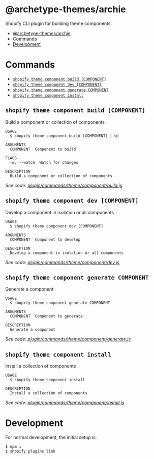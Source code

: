 # @archetype-themes/archie

Shopify CLI plugin for building theme components.

<!-- toc -->
* [@archetype-themes/archie](#archetype-themesarchie)
* [Commands](#commands)
* [Development](#development)
<!-- tocstop -->

# Commands

<!-- commands -->
* [`shopify theme component build [COMPONENT]`](#shopify-theme-component-build-component)
* [`shopify theme component dev [COMPONENT]`](#shopify-theme-component-dev-component)
* [`shopify theme component generate COMPONENT`](#shopify-theme-component-generate-component)
* [`shopify theme component install`](#shopify-theme-component-install)

## `shopify theme component build [COMPONENT]`

Build a component or collection of components

```
USAGE
  $ shopify theme component build [COMPONENT] [-w]

ARGUMENTS
  COMPONENT  Component to build

FLAGS
  -w, --watch  Watch for changes

DESCRIPTION
  Build a component or collection of components
```

_See code: [plugin/commands/theme/component/build.js](https://github.com/archetype-themes/archie/blob/v1.9.4/plugin/commands/theme/component/build.js)_

## `shopify theme component dev [COMPONENT]`

Develop a component in isolation or all components

```
USAGE
  $ shopify theme component dev [COMPONENT]

ARGUMENTS
  COMPONENT  Component to develop

DESCRIPTION
  Develop a component in isolation or all components
```

_See code: [plugin/commands/theme/component/dev.js](https://github.com/archetype-themes/archie/blob/v1.9.4/plugin/commands/theme/component/dev.js)_

## `shopify theme component generate COMPONENT`

Generate a component

```
USAGE
  $ shopify theme component generate COMPONENT

ARGUMENTS
  COMPONENT  Component to generate

DESCRIPTION
  Generate a component
```

_See code: [plugin/commands/theme/component/generate.js](https://github.com/archetype-themes/archie/blob/v1.9.4/plugin/commands/theme/component/generate.js)_

## `shopify theme component install`

Install a collection of components

```
USAGE
  $ shopify theme component install

DESCRIPTION
  Install a collection of components
```

_See code: [plugin/commands/theme/component/install.js](https://github.com/archetype-themes/archie/blob/v1.9.4/plugin/commands/theme/component/install.js)_
<!-- commandsstop -->

# Development

For normal development, the initial setup is:

```sh
$ npm i
$ shopify plugins link
```
